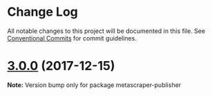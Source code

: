 # Change Log

All notable changes to this project will be documented in this file.
See [Conventional Commits](https://conventionalcommits.org) for commit guidelines.

<a name="3.0.0"></a>
# [3.0.0](https://github.com/microlinkhq/metascraper/tree/master/packages/metascraper-publisher/compare/2.0.0...3.0.0) (2017-12-15)




**Note:** Version bump only for package metascraper-publisher
